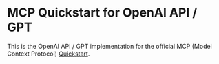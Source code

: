 # MCP Quickstart for OpenAI API / GPT

This is the OpenAI API / GPT implementation for the official MCP (Model Context Protocol) [Quickstart](https://modelcontextprotocol.io/introduction).
